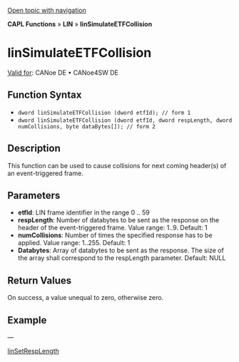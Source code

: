 [Open topic with navigation](../../../../../CANoeDEFamily.htm#Topics/CAPLFunctions/LIN/Functions/CAPLfunctionLINSimulateETFCollision.md)

**CAPL Functions** » **LIN** » **linSimulateETFCollision**

# linSimulateETFCollision

[Valid for](../../../Shared/FeatureAvailability.md): CANoe DE • CANoe4SW DE

## Function Syntax

- `dword linSimulateETFCollision (dword etfId); // form 1`
- `dword linSimulateETFCollision (dword etfId, dword respLength, dword numCollisions, byte dataBytes[]); // form 2`

## Description

This function can be used to cause collisions for next coming header(s) of an event-triggered frame.

## Parameters

- **etfId**: LIN frame identifier in the range 0 .. 59
- **respLength**: Number of databytes to be sent as the response on the header of the event-triggered frame. Value range: 1..9. Default: 1
- **numCollisions**: Number of times the specified response has to be applied. Value range: 1..255. Default: 1
- **Databytes**: Array of databytes to be sent as the response. The size of the array shall correspond to the respLength parameter. Default: NULL

## Return Values

On success, a value unequal to zero, otherwise zero.

## Example

—

[linSetRespLength](CAPLfunctionLINSetRespLength.md)
